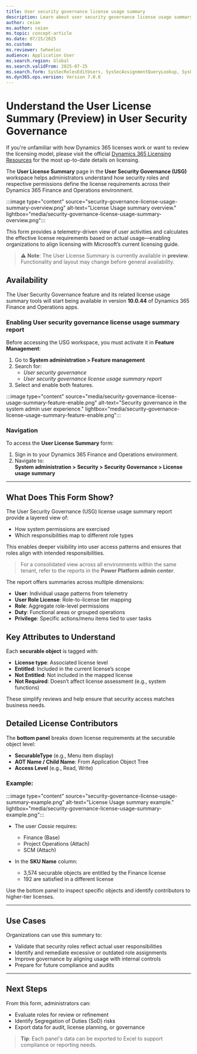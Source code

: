 ```yaml
---
title: User security governance license usage summary
description: Learn about user security governance license usage summary report
author: ceian
ms.author: ceian
ms.topic: concept-article
ms.date: 07/25/2025
ms.custom: 
ms.reviewer: twheeloc
audience: Application User
ms.search.region: Global
ms.search.validFrom: 2025-07-25
ms.search.form: SysSecRolesEditUsers, SysSecAssignmentQueryLookup, SysQueryForm, SysSecRoleExcludeUsers
ms.dyn365.ops.version: Version 7.0.0
---
```


# Understand the User License Summary (Preview) in User Security Governance

If you're unfamiliar with how Dynamics 365 licenses work or want to review the licensing model, please visit the official [Dynamics 365 Licensing Resources](https://www.microsoft.com/licensing/terms/product/ForOnlineServices/all) for the most up-to-date details on licensing.

The **User License Summary** page in the **User Security Governance (USG)** workspace helps administrators understand how security roles and respective permissions define the license requirements across their Dynamics 365 Finance and Operations environment.

:::image type="content" source="security-governance-license-usage-summary-overview.png" alt-text="License Usage summary overview." lightbox="media/security-governance-license-usage-summary-overview.png":::

This form provides a telemetry-driven view of user activities and calculates the effective license requirements based on actual usage—enabling organizations to align licensing with Microsoft’s current licensing guide.

> ⚠️ **Note**: The User License Summary is currently available in **preview**. Functionality and layout may change before general availability.

## Availability

The User Security Governance feature and its related license usage summary tools will start being available in version **10.0.44** of Dynamics 365 Finance and Operations apps.

### Enabling User security governance license usage summary report

Before accessing the USG workspace, you must activate it in **Feature Management**:

1. Go to **System administration > Feature management**
2. Search for:
   - *User security governance*
   - *User security governance license usage summary report*
3. Select and enable both features.

:::image type="content" source="media/security-governance-license-usage-summary-feature-enable.png" alt-text="Security governance in the system admin user experience." lightbox="media/security-governance-license-usage-summary-feature-enable.png":::

### Navigation

To access the **User License Summary** form:

1. Sign in to your Dynamics 365 Finance and Operations environment.
2. Navigate to:  
   **System administration > Security > Security Governance > License usage summary**

---

## What Does This Form Show?

The User Security Governance (USG) license usage summary report provide a layered view of:

- How system permissions are exercised
- Which responsibilities map to different role types

This enables deeper visibility into user access patterns and ensures that roles align with intended responsibilities.

> For a consolidated view across all environments within the same tenant, refer to the reports in the **Power Platform admin center**.

The report offers summaries across multiple dimensions:

- **User**: Individual usage patterns from telemetry
- **User Role License**: Role-to-license tier mapping
- **Role**: Aggregate role-level permissions
- **Duty**: Functional areas or grouped operations
- **Privilege**: Specific actions/menu items tied to user tasks

## Key Attributes to Understand

Each **securable object** is tagged with:

- **License type**: Associated license level
- **Entitled**: Included in the current license’s scope
- **Not Entitled**: Not included in the mapped license
- **Not Required**: Doesn’t affect license assessment (e.g., system functions)

These simplify reviews and help ensure that security access matches business needs.

## Detailed License Contributors

The **bottom panel** breaks down license requirements at the securable object level:

- **SecurableType** (e.g., Menu item display)
- **AOT Name / Child Name**: From Application Object Tree
- **Access Level** (e.g., Read, Write)

### Example:

:::image type="content" source="security-governance-license-usage-summary-example.png" alt-text="License Usage summary example." lightbox="media/security-governance-license-usage-summary-example.png":::

- The user *Cassie* requires:
  - Finance (Base)
  - Project Operations (Attach)
  - SCM (Attach)

- In the **SKU Name** column:
  - 3,574 securable objects are entitled by the Finance license
  - 192 are satisfied in a different license

Use the bottom panel to inspect specific objects and identify contributors to higher-tier licenses.

---

## Use Cases

Organizations can use this summary to:

- Validate that security roles reflect actual user responsibilities  
- Identify and remediate excessive or outdated role assignments  
- Improve governance by aligning usage with internal controls  
- Prepare for future compliance and audits  

---

## Next Steps

From this form, administrators can:

- Evaluate roles for review or refinement  
- Identify Segregation of Duties (SoD) risks  
- Export data for audit, license planning, or governance  

> **Tip**: Each panel's data can be exported to Excel to support compliance or reporting needs.
